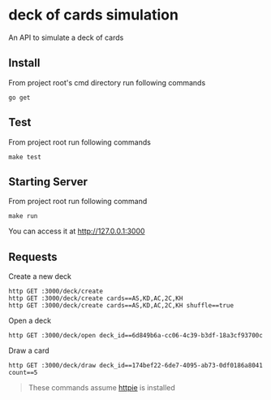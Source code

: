 
# deck of cards simulation
An API to simulate a deck of cards

Install
-------

From project root's cmd directory run following commands

```
go get
```

Test
-----

From project root run following commands

```
make test
```

Starting Server
-----

From project root run following command

```
make run
```


You can access it at http://127.0.0.1:3000


Requests
-----

Create a new deck

```
http GET :3000/deck/create
http GET :3000/deck/create cards==AS,KD,AC,2C,KH
http GET :3000/deck/create cards==AS,KD,AC,2C,KH shuffle==true
```

Open a deck

```
http GET :3000/deck/open deck_id==6d849b6a-cc06-4c39-b3df-18a3cf93700c
```

Draw a card
```
http GET :3000/deck/draw deck_id==174bef22-6de7-4095-ab73-0df0186a8041 count==5
```

> These commands assume [httpie](https://httpie.org/) is installed
